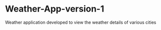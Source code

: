 # Weather-App-version-1

Weather application developed to view the weather details of various cities 

